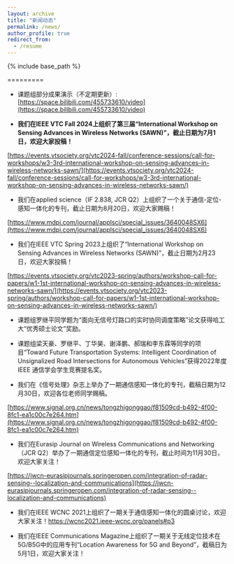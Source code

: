```yaml
---
layout: archive
title: "新闻动态"
permalink: /news/
author_profile: true
redirect_from:
  - /resume
---
```


{% include base_path %}


=========
* 课题组部分成果演示（不定期更新）: [https://space.bilibili.com/455733610/video](https://space.bilibili.com/455733610/video)

* **我们在IEEE VTC Fall 2024上组织了第三届“International Workshop on Sensing Advances in Wireless Networks (SAWN)”，截止日期为7月1日，欢迎大家投稿！**

[https://events.vtsociety.org/vtc2024-fall/conference-sessions/call-for-workshops/w3-3rd-international-workshop-on-sensing-advances-in-wireless-networks-sawn/](https://events.vtsociety.org/vtc2024-fall/conference-sessions/call-for-workshops/w3-3rd-international-workshop-on-sensing-advances-in-wireless-networks-sawn/)

* 我们在applied science（IF 2.838, JCR Q2）上组织了一个关于通信-定位-感知一体化的专刊，截止日期为8月20日，欢迎大家赐稿！

[https://www.mdpi.com/journal/applsci/special_issues/3640048SX6](https://www.mdpi.com/journal/applsci/special_issues/3640048SX6)

* 我们在IEEE VTC Spring 2023上组织了“International Workshop on Sensing Advances in Wireless Networks (SAWN)”，截止日期为2月23日，欢迎大家投稿！

[https://events.vtsociety.org/vtc2023-spring/authors/workshop-call-for-papers/w1-1st-international-workshop-on-sensing-advances-in-wireless-networks-sawn/](https://events.vtsociety.org/vtc2023-spring/authors/workshop-call-for-papers/w1-1st-international-workshop-on-sensing-advances-in-wireless-networks-sawn/)

* 课题组罗继平同学题为“面向无信号灯路口的实时协同调度策略”论文获得哈工大“优秀硕士论文”奖励。

* 课题组梁天豪、罗继平、丁华昊、谢泽鹏、郝瑞和李东霖等同学的项目“Toward Future Transportation Systems: Intelligent Coordination of Unsignalized Road Intersections for Autonomous Vehicles”获得2022年度IEEE 通信学会学生竞赛提名奖。

* 我们在《信号处理》杂志上举办了一期通信感知一体化的专刊，截稿日期为12月30日，欢迎各位老师同学赐稿。

[https://www.signal.org.cn/news/tongzhigonggao/f81509cd-b492-4f00-8fc1-ea1c00c7e264.htm](https://www.signal.org.cn/news/tongzhigonggao/f81509cd-b492-4f00-8fc1-ea1c00c7e264.htm)

* 我们在Eurasip Journal on Wireless Communications and Networking（JCR Q2）举办了一期通信定位感知一体化的专刊，截止时间为11月30日，欢迎大家关注！

[https://jwcn-eurasipjournals.springeropen.com/integration-of-radar-sensing--localization-and-communications](https://jwcn-eurasipjournals.springeropen.com/integration-of-radar-sensing--localization-and-communications)

* 我们在IEEE WCNC 2021上组织了一期关于通信感知一体化的圆桌讨论，欢迎大家关注！https://wcnc2021.ieee-wcnc.org/panels#p3

* 我们在IEEE Communications Magazine上组织了一期关于无线定位技术在5G/B5G中的应用专刊“Location Awareness for 5G and Beyond”，截稿日为5月1日，欢迎大家关注！

